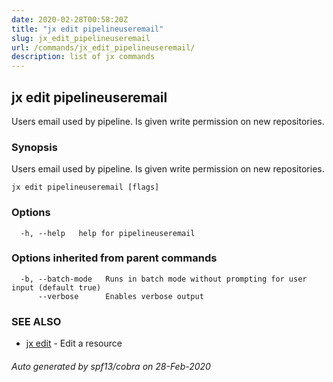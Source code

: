 ```yaml
---
date: 2020-02-28T00:58:20Z
title: "jx edit pipelineuseremail"
slug: jx_edit_pipelineuseremail
url: /commands/jx_edit_pipelineuseremail/
description: list of jx commands
---
```

## jx edit pipelineuseremail

Users email used by pipeline. Is given write permission on new repositories.

### Synopsis

Users email used by pipeline. Is given write permission on new repositories.

```
jx edit pipelineuseremail [flags]
```

### Options

```
  -h, --help   help for pipelineuseremail
```

### Options inherited from parent commands

```
  -b, --batch-mode   Runs in batch mode without prompting for user input (default true)
      --verbose      Enables verbose output
```

### SEE ALSO

* [jx edit](/commands/jx_edit/)	 - Edit a resource

###### Auto generated by spf13/cobra on 28-Feb-2020
